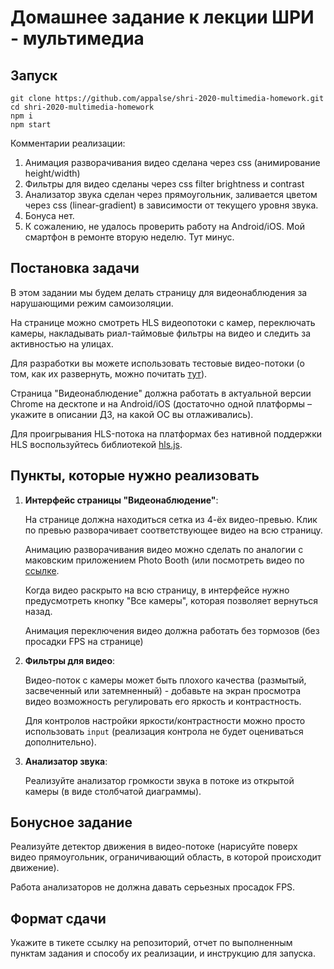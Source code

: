# Домашнее задание к лекции ШРИ - мультимедиа

## Запуск

```shell
git clone https://github.com/appalse/shri-2020-multimedia-homework.git
cd shri-2020-multimedia-homework
npm i
npm start
```

Комментарии реализации:
1. Анимация разворачивания видео сделана через css (анимирование height/width)
2. Фильтры для видео сделаны через css filter brightness и contrast
3. Анализатор звука сделан через прямоугольник, заливается цветом через css (linear-gradient) в зависимости от текущего уровня звука.
4. Бонуса нет.
5. К сожалению, не удалось проверить работу на Android/iOS. Мой смартфон в ремонте вторую неделю. Тут минус.


## Постановка задачи

В этом задании мы будем делать страницу для видеонаблюдения за нарушающими режим самоизоляции.

На странице можно смотреть HLS видеопотоки с камер, переключать камеры,
накладывать риал-таймовые фильтры на видео и следить за активностью на улицах.

Для разработки вы можете использовать тестовые видео-потоки
(о том, как их развернуть, можно почитать [тут](streams/README.md)).

Страница "Видеонаблюдение" должна работать в актуальной версии Chrome на десктопе и
на Android/iOS (достаточно одной платформы – укажите в описании ДЗ, на какой ОС вы отлаживались).

Для проигрывания HLS-потока на платформах без нативной поддержки HLS воспользуйтесь библиотекой [hls.js](https://github.com/video-dev/hls.js/).

## Пункты, которые нужно реализовать

1. **Интерфейс страницы "Видеонаблюдение"**:

    На странице должна находиться сетка из 4-ёх видео-превью.
    Клик по превью разворачивает соответствующее видео на всю страницу.
    
    Анимацию разворачивания видео можно сделать по аналогии с маковским приложением 
    Photo Booth (или посмотреть видео по [ссылке](https://yadi.sk/i/shdHcVlkd_BO1w]).
    
    Когда видео раскрыто на всю страницу, в интерфейсе нужно предусмотреть кнопку
    "Все камеры", которая позволяет вернуться назад.
    
    Анимация переключения видео должна работать без тормозов (без просадки FPS на странице)
    
2. **Фильтры для видео**:

    Видео-поток с камеры может быть плохого качества (размытый, засвеченный или затемненный) - добавьте на экран просмотра видео
    возможность регулировать его яркость и контрастность.
    
    Для контролов настройки яркости/контрастности можно просто использовать `input` (реализация контрола не будет оцениваться дополнительно).
    
3. **Анализатор звука**:

    Реализуйте анализатор громкости звука в потоке из открытой камеры (в виде столбчатой диаграммы).

## Бонусное задание

Реализуйте детектор движения в видео-потоке (нарисуйте поверх видео прямоугольник, ограничивающий область, в которой происходит движение).

Работа анализаторов не должна давать серьезных просадок FPS.

## Формат сдачи

Укажите в тикете ссылку на репозиторий, отчет по выполненным пунктам задания и способу их реализации, и инструкцию для запуска.

